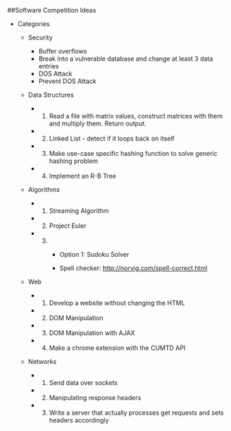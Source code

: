 ##Software Competition Ideas

- Categories
	- Security
		- Buffer overflows
		- Break into a vulnerable database and change at least 3 data entries
		- DOS Attack
		- Prevent DOS Attack
 
	- Data Structures
		- 1. Read a file with matrix values, construct matrices with them and multiply them. Return output. 
		- 2. Linked List - detect if it loops back on itself
		- 3. Make use-case specific hashing function to solve generic hashing problem
		- 4. Implement an R-B Tree
		
	- Algorithms
		- 1. Streaming Algorithm
		- 2. Project Euler
		- 3. 	- Option 1: Sudoku Solver
				
				- Spell checker: http://norvig.com/spell-correct.html
		
	- Web
		- 1. Develop a website without changing the HTML
		- 2. DOM Manipulation
		- 3. DOM Manipulation with AJAX
		- 4. Make a chrome extension with the CUMTD API
		 
	- Networks
		- 1. Send data over sockets
		- 2. Manipulating response headers
		- 3. Write a server that actually processes get requests and sets headers accordingly
